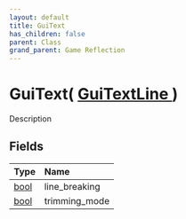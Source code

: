 ```yaml
---
layout: default
title: GuiText
has_children: false
parent: Class
grand_parent: Game Reflection
---
```

# GuiText( [ GuiTextLine ](/riftbreaker-wiki/docs/game-reflection/classes/gui_text_line/) )
Description 

## Fields

| Type | Name |
|:----------|:--------------|
| [bool](/riftbreaker-wiki/docs/game-reflection/components/bool/) | line_breaking |
| [bool](/riftbreaker-wiki/docs/game-reflection/components/bool/) | trimming_mode |

